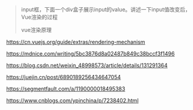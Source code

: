 > input框，下面一个div盒子展示input的value。讲述一下input值改变后，Vue渲染的过程
>
> vue渲染原理

https://cn.vuejs.org/guide/extras/rendering-mechanism

https://mdnice.com/writing/5bc3876d8a02487b849c38bccf3f1496

https://blog.csdn.net/weixin_48998573/article/details/131291364

https://juejin.cn/post/6890189256434647054

https://segmentfault.com/a/1190000018495383

https://www.cnblogs.com/ypinchina/p/7238402.html
